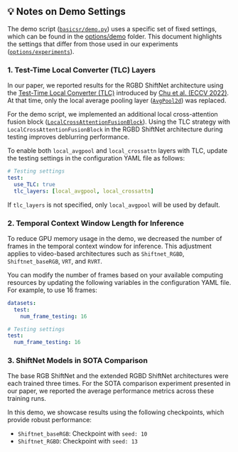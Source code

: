 ## 💡 Notes on Demo Settings

The demo script ([`basicsr/demo.py`](../../basicsr/demo.py)) uses a specific set of fixed settings, which can be found in the [options/demo](../../options/demo/) folder. This document highlights the settings that differ from those used in our experiments ([`options/experiments`](../../options/experiments/)).

### 1. Test-Time Local Converter (TLC) Layers
In our paper, we reported results for the RGBD ShiftNet architecture using the [Test-Time Local Converter (TLC)](https://github.com/megvii-research/TLC) introduced by [Chu et al. (ECCV 2022)](https://arxiv.org/abs/2112.04491). At that time, only the local average pooling layer ([`AvgPool2d`](../../basicsr/models/archs/tlc_utils.py#L26)) was replaced. 

For the demo script, we implemented an additional local cross-attention fusion block ([`LocalCrossAttentionFusionBlock`](../../basicsr/models/archs/tlc_utils.py#L126)). Using the TLC strategy with `LocalCrossAttentionFusionBlock` in the RGBD ShiftNet architecture during testing improves deblurring performance.

To enable both `local_avgpool` and `local_crossattn` layers with TLC, update the testing settings in the configuration YAML file as follows:

```yaml
# Testing settings
test:
  use_TLC: true
  tlc_layers: [local_avgpool, local_crossattn]
```

If `tlc_layers` is not specified, only `local_avgpool` will be used by default.

### 2. Temporal Context Window Length for Inference
To reduce GPU memory usage in the demo, we decreased the number of frames in the temporal context window for inference. This adjustment applies to video-based architectures such as `Shiftnet_RGBD`, `Shiftnet_baseRGB`, `VRT`, and `RVRT`.

You can modify the number of frames based on your available computing resources by updating the following variables in the configuration YAML file. For example, to use 16 frames:

```yaml
datasets:
  test:
    num_frame_testing: 16

# Testing settings
test:
  num_frame_testing: 16
```

### 3. ShiftNet Models in SOTA Comparison
The base RGB ShiftNet and the extended RGBD ShiftNet architectures were each trained three times. For the SOTA comparison experiment presented in our paper, we reported the average performance metrics across these training runs.

In this demo, we showcase results using the following checkpoints, which provide robust performance:
- `Shiftnet_baseRGB`: Checkpoint with `seed: 10`
- `Shiftnet_RGBD`: Checkpoint with `seed: 13`